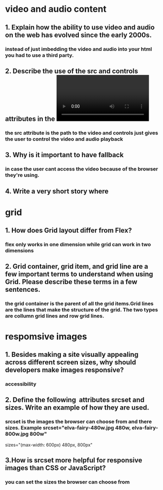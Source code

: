 # video and audio content
## 1. Explain how the ability to use video and audio on the web has evolved since the early 2000s.
### instead of just imbedding the video and audio into your html you had to use a third party.
## 2. Describe the use of the src and controls attributes in the <video> element.
### the src attribute is the path to the video and controls just gives the user to control the video and audio playback
## 3. Why is it important to have fallback 
### in case the user cant access the video because of the browser they're using.
## 4. Write a very short story where <audio> and <video> are characters.

# grid
## 1. How does Grid layout differ from Flex?
### flex only works in one dimension while grid can work in two dimensions
## 2. Grid container, grid item, and grid line are a few important terms to understand when using Grid. Please describe these terms in a few sentences.
### the grid container is the parent of all the grid items.Grid lines are the lines that make the structure of the grid. The two types are collumn grid lines and row grid lines.

# respomsive images
## 1. Besides making a site visually appealing across different screen sizes, why should developers make images responsive?
### accessibility
## 2. Define the following <img> attributes srcset and sizes. Write an example of how they are used.
### srcset is the images the browser can choose from and there sizes. Example srcset="elva-fairy-480w.jpg 480w, elva-fairy-800w.jpg 800w"
  sizes="(max-width: 600px) 480px,
         800px"
## 3.How is srcset more helpful for responsive images than CSS or JavaScript?
### you can set the sizes the browser can choose from


